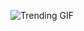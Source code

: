 ![Trending GIF](https://media2.giphy.com/media/v1.Y2lkPThiYjIxNzcydWFxdTdxdmRqNGVpMjQ1djhyNGxqaGg2eGk4NXBvcTJsY3hyN2NnbCZlcD12MV9naWZzX3NlYXJjaCZjdD1n/MT5UUV1d4CXE2A37Dg/giphy.gif)
